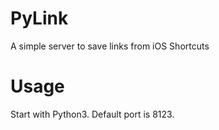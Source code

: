 # PyLink
A simple server to save links from iOS Shortcuts

# Usage
Start with Python3. Default port is 8123.



